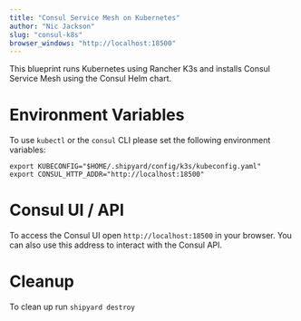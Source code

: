 ```yaml
---
title: "Consul Service Mesh on Kubernetes"
author: "Nic Jackson"
slug: "consul-k8s"
browser_windows: "http://localhost:18500"
---
```


This blueprint runs Kubernetes using Rancher K3s and installs Consul Service Mesh
using the Consul Helm chart.

# Environment Variables
To use `kubectl` or the `consul` CLI please set the following environment variables:

```shell
export KUBECONFIG="$HOME/.shipyard/config/k3s/kubeconfig.yaml"
export CONSUL_HTTP_ADDR="http://localhost:18500"
```

# Consul UI / API
To access the Consul UI open `http://localhost:18500` in your browser.
You can also use this address to interact with the Consul API.

# Cleanup
To clean up run `shipyard destroy`